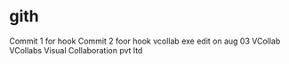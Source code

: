 # gith
Commit 1 for hook
Commit 2 foor hook
vcollab exe
edit on aug 03
VCollab
VCollabs
Visual Collaboration pvt ltd
